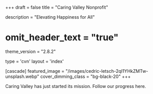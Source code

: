 +++
draft = false
title = "Caring Valley Nonprofit"
  
description = "Elevating Happiness for All"

# omit_header_text = "true"
theme_version = "2.8.2"

type = 'cvn'
layout = 'index'

[cascade]
  featured_image = "/images/cedric-letsch-2qI1YHkZMTw-unsplash.webp"
  cover_dimming_class = "bg-black-20"
+++

Caring Valley has just started its mission. Follow our progress here.
